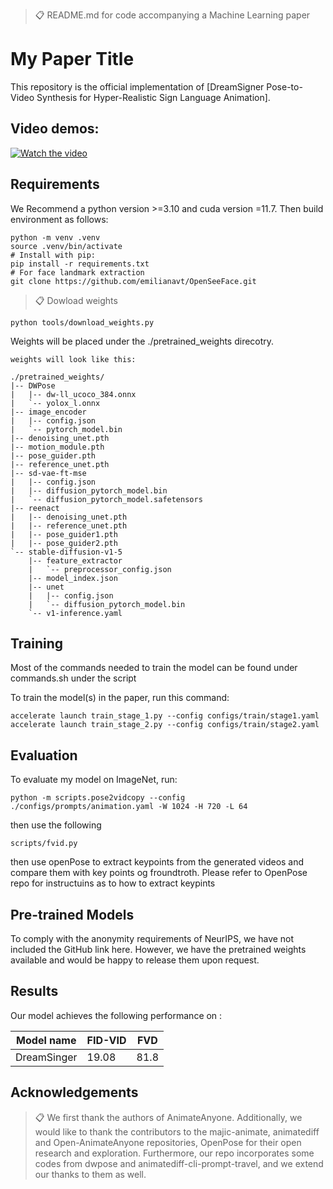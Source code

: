 >📋  README.md for code accompanying a Machine Learning paper

# My Paper Title

This repository is the official implementation of [DreamSigner Pose-to-Video Synthesis for
Hyper-Realistic Sign Language Animation].

## Video demos:

[![Watch the video](https://img.youtube.com/vi/Yfax9UKug20/0.jpg)](https://www.youtube.com/watch?v=Yfax9UKug20)



## Requirements

We Recommend a python version >=3.10 and cuda version =11.7. Then build environment as follows:

```setup
python -m venv .venv
source .venv/bin/activate
# Install with pip:
pip install -r requirements.txt
# For face landmark extraction
git clone https://github.com/emilianavt/OpenSeeFace.git
```

>📋  Dowload weights
```
python tools/download_weights.py
```
Weights will be placed under the ./pretrained_weights direcotry.
```
weights will look like this:

./pretrained_weights/
|-- DWPose
|   |-- dw-ll_ucoco_384.onnx
|   `-- yolox_l.onnx
|-- image_encoder
|   |-- config.json
|   `-- pytorch_model.bin
|-- denoising_unet.pth
|-- motion_module.pth
|-- pose_guider.pth
|-- reference_unet.pth
|-- sd-vae-ft-mse
|   |-- config.json
|   |-- diffusion_pytorch_model.bin
|   `-- diffusion_pytorch_model.safetensors
|-- reenact
|   |-- denoising_unet.pth
|   |-- reference_unet.pth
|   |-- pose_guider1.pth
|   |-- pose_guider2.pth
`-- stable-diffusion-v1-5
    |-- feature_extractor
    |   `-- preprocessor_config.json
    |-- model_index.json
    |-- unet
    |   |-- config.json
    |   `-- diffusion_pytorch_model.bin
    `-- v1-inference.yaml
```
## Training

Most of the commands needed to train the model can be found under commands.sh under the script

To train the model(s) in the paper, run this command:

```train
accelerate launch train_stage_1.py --config configs/train/stage1.yaml
accelerate launch train_stage_2.py --config configs/train/stage2.yaml
```


## Evaluation

To evaluate my model on ImageNet, run:

```generate videos using this
python -m scripts.pose2vidcopy --config ./configs/prompts/animation.yaml -W 1024 -H 720 -L 64
```

then use the following
```FVID score
scripts/fvid.py
```

then use openPose to extract keypoints from the generated videos and compare them with key points og froundtroth.  Please refer to OpenPose repo for instructuins as to how to extract keypints


## Pre-trained Models

To comply with the anonymity requirements of NeurIPS, we have not included the GitHub link here. However, we have the pretrained weights available and would be happy to release them upon request.



## Results

Our model achieves the following performance on :


| Model name         |      FID-VID    |         FVD    |
| ------------------ |---------------- | -------------- |
| DreamSinger        |     19.08       |       81.8    |



## Acknowledgements

>📋  We first thank the authors of AnimateAnyone. Additionally, we would like to thank the contributors to the majic-animate, animatediff and Open-AnimateAnyone repositories, OpenPose for their open research and exploration. Furthermore, our repo incorporates some codes from dwpose and animatediff-cli-prompt-travel, and we extend our thanks to them as well.


